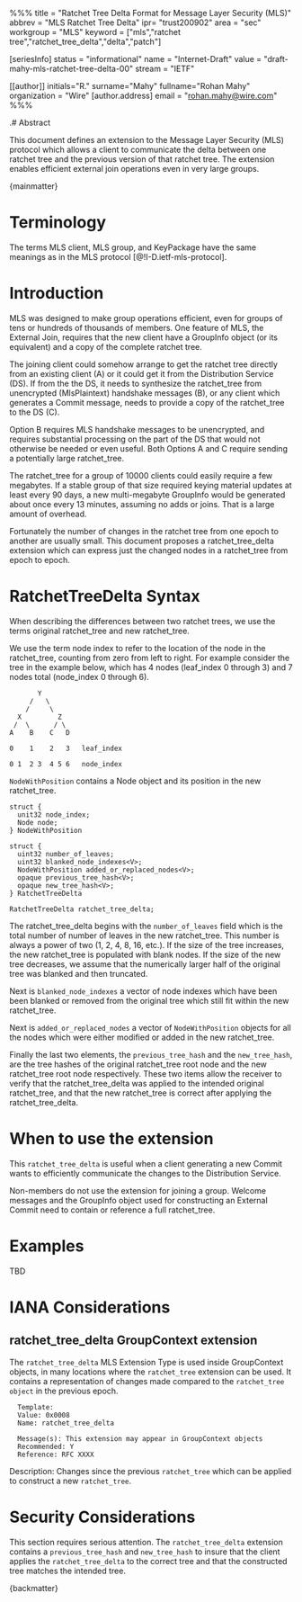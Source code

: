 %%%
title = "Ratchet Tree Delta Format for Message Layer Security (MLS)"
abbrev = "MLS Ratchet Tree Delta"
ipr= "trust200902"
area = "sec"
workgroup = "MLS"
keyword = ["mls","ratchet tree","ratchet_tree_delta","delta","patch"]

[seriesInfo]
status = "informational"
name = "Internet-Draft"
value = "draft-mahy-mls-ratchet-tree-delta-00"
stream = "IETF"

[[author]]
initials="R."
surname="Mahy"
fullname="Rohan Mahy"
organization = "Wire"
  [author.address]
  email = "rohan.mahy@wire.com"
%%%

.# Abstract

This document defines an extension to the Message Layer Security (MLS) protocol
which allows a client to communicate the delta between one ratchet tree and the
previous version of that ratchet tree. The extension enables efficient external
join operations even in very large groups. 

{mainmatter}

# Terminology

The terms MLS client, MLS group, and KeyPackage have the same meanings as in
the MLS protocol [@!I-D.ietf-mls-protocol].

# Introduction

MLS was designed to make group operations efficient, even for groups of tens or
hundreds of thousands of members. One feature of MLS, the External Join,
requires that the new client have a GroupInfo object (or its equivalent) and a
copy of the complete ratchet tree. 

The joining client could somehow arrange to get the ratchet tree directly from
an existing client (A) or it could get it from the Distribution Service (DS).
If from the the DS, it needs to synthesize the ratchet_tree from unencrypted
(MlsPlaintext) handshake messages (B), or any client which generates a Commit
message, needs to provide a copy of the ratchet_tree to the DS (C).

Option B requires MLS handshake messages to be unencrypted, and requires
substantial processing on the part of the DS that would not otherwise be
needed or even useful. Both Options A and C require sending a potentially large
ratchet_tree. 

The ratchet_tree for a group of 10000 clients could easily require a few
megabytes. If a stable group of that size required keying material updates at
least every 90 days, a new multi-megabyte GroupInfo would be generated about
once every 13 minutes, assuming no adds or joins. That is a large amount of
overhead.

Fortunately the number of changes in the ratchet tree from one epoch to another
are usually small. This document proposes a ratchet_tree_delta extension which
can express just the changed nodes in a ratchet_tree from epoch to epoch.

# RatchetTreeDelta Syntax

When describing the differences between two ratchet trees, we use the terms
original ratchet_tree and new ratchet_tree.

We use the term node index to refer to the location of the node in the 
ratchet_tree, counting from zero from left to right. For example consider the
tree in the example below, which has 4 nodes (leaf_index 0 through 3) and 7
nodes total (node_index 0 through 6).

~~~~~ ascii-art
       Y
     /   \
    /     \
  X         Z
 /  \      / \
A    B    C   D
  
0    1    2   3   leaf_index

0 1  2 3  4 5 6   node_index
~~~~~

`NodeWithPosition` contains a Node object and its position in the new
ratchet_tree.

~~~~~ tls
struct {
  unit32 node_index;
  Node node;
} NodeWithPosition

struct {
  uint32 number_of_leaves;
  uint32 blanked_node_indexes<V>;
  NodeWithPosition added_or_replaced_nodes<V>;
  opaque previous_tree_hash<V>;
  opaque new_tree_hash<V>;
} RatchetTreeDelta

RatchetTreeDelta ratchet_tree_delta;
~~~~~

The ratchet_tree_delta begins with the `number_of_leaves` field which is the
total number of number of leaves in the new ratchet_tree. This number is
always a power of two (1, 2, 4, 8, 16, etc.). If the size of the tree
increases, the new ratchet_tree is populated with blank nodes. If the size of
the new tree decreases, we assume that the numerically larger half of the 
original tree was blanked and then truncated.

Next is `blanked_node_indexes` a vector of node indexes which have been
been blanked or removed from the original tree which still fit within the new
ratchet_tree. 

Next is `added_or_replaced_nodes` a vector of `NodeWithPosition` objects for
all the nodes which were either modified or added in the new ratchet_tree.

Finally the last two elements, the `previous_tree_hash` and the
`new_tree_hash`, are the tree hashes of the original ratchet_tree root node
and the new ratchet_tree root node respectively. These two items allow the
receiver to verify that the ratchet_tree_delta was applied to the intended
original ratchet_tree, and that the new ratchet_tree is correct after
applying the ratchet_tree_delta.

# When to use the extension

This `ratchet_tree_delta` is useful when a client generating a new Commit
wants to efficiently communicate the changes to the Distribution Service.

Non-members do not use the extension for joining a group. Welcome messages
and the GroupInfo object used for constructing an External Commit need
to contain or reference a full ratchet_tree.

# Examples

TBD

# IANA Considerations

## ratchet_tree_delta GroupContext extension

The `ratchet_tree_delta` MLS Extension Type is used inside GroupContext objects,
in many locations where the `ratchet_tree` extension can be used. It contains
a representation of changes made compared to the `ratchet_tree object` in the
previous epoch.

~~~~~~~~
  Template:
  Value: 0x0008
  Name: ratchet_tree_delta
  
  Message(s): This extension may appear in GroupContext objects
  Recommended: Y
  Reference: RFC XXXX
~~~~~~~~

Description: Changes since the previous `ratchet_tree` which can be applied
to construct a new `ratchet_tree`.

# Security Considerations

This section requires serious attention. The `ratchet_tree_delta` extension
contains a `previous_tree_hash` and `new_tree_hash` to insure that the client
applies the `ratchet_tree_delta` to the correct tree and that the constructed
tree matches the intended tree.

{backmatter}
